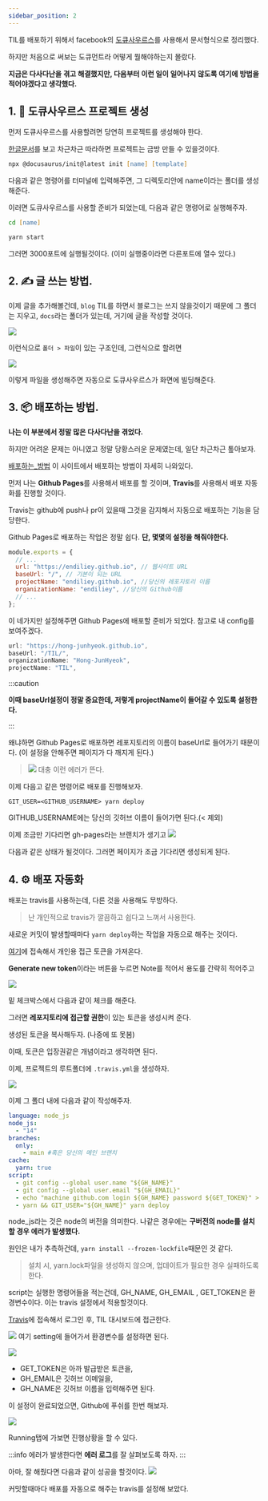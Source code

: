 ```yaml
---
sidebar_position: 2
---
```


TIL를 배포하기 위해서 facebook의 [도큐사우르스](https://docusaurus.io/ko/docs)를 사용해서 문서형식으로 정리했다.

하지만 처음으로 써보는 도큐먼트라 어떻게 뭘해야하는지 몰랐다.

**지금은 다사다난을 겪고 해결했지만, 다음부터 이런 일이 일어나지 않도록 여기에 방법을 적어야겠다고 생각했다.**

## 1. 🦖 도큐사우르스 프로젝트 생성

먼저 도큐사우르스를 사용할려면 당연히 프로젝트를 생성해야 한다.

[한글문서](https://docusaurus.io/ko/docs)를 보고 차근차근 따라하면 프로젝트는 금방 만들 수 있을것이다.

```zsh
npx @docusaurus/init@latest init [name] [template]
```

다음과 같은 명령어를 터미널에 입력해주면, 그 디렉토리안에 name이라는 폴더를 생성해준다.

이러면 도큐사우르스를 사용할 준비가 되었는데, 다음과 같은 명령어로 실행해주자.

```zsh
cd [name]

yarn start
```

그러면 3000포트에 실행될것이다. (이미 실행중이라면 다른포트에 열수 있다.)

## 2. ✍️ 글 쓰는 방법.

이제 글을 추가해볼건데, `blog` TIL를 하면서 블로그는 쓰지 않을것이기 때문에 그 폴더는 지우고, `docs`라는 폴더가 있는데, 거기에 글을 작성할 것이다.

![](https://images.velog.io/images/hjh040302/post/87a585a8-4fea-43ff-b96d-3bc390ba2672/image.png)

이런식으로 `폴더 > 파일`이 있는 구조인데, 그런식으로 할려면

![](https://images.velog.io/images/hjh040302/post/dee9927b-924f-40f6-b60e-21943c4d5f4d/image.png)

이렇게 파일을 생성해주면 자동으로 도큐사우르스가 화면에 빌딩해준다.

## 3. 📦 배포하는 방법.

**나는 이 부분에서 정말 많은 다사다난을 겪었다.**

하지만 어려운 문제는 아니였고 정말 당황스러운 문제였는데, 일단 차근차근 톺아보자.

[배포하는\_방법](https://docusaurus.io/ko/docs/deployment) 이 사이트에서 배포하는 방법이 자세히 나와있다.

먼저 나는 **Github Pages**를 사용해서 배포를 할 것이며, **Travis**를 사용해서 배포 자동화를 진행할 것이다.

Travis는 github에 push나 pr이 있을때 그것을 감지해서 자동으로 배포하는 기능을 담당한다.

Github Pages로 배포하는 작업은 정말 쉽다.
**단, 몇몇의 설정을 해줘야한다.**

```js title="/docusaurus.config.js"
module.exports = {
  // ...
  url: "https://endiliey.github.io", // 웹사이트 URL
  baseUrl: "/", // 기본이 되는 URL
  projectName: "endiliey.github.io", //당신의 레포지토리 이름
  organizationName: "endiliey", //당신의 Github이름
  // ...
};
```

이 네가지만 설정해주면 Github Pages에 배포할 준비가 되었다. 참고로 내 config를 보여주겠다.

```js
url: "https://hong-junhyeok.github.io",
baseUrl: "/TIL/",
organizationName: "Hong-JunHyeok",
projectName: "TIL",
```

:::caution

**이때 baseUrl설정이 정말 중요한데, 저렇게 projectName이 들어갈 수 있도록 설정한다.**

:::

왜냐하면 Github Pages로 배포하면 레포지토리의 이름이 baseUrl로 들어가기 때문이다. (이 설정을 안해주면 페이지가 다 깨지게 된다.)

> ![](https://images.velog.io/images/hjh040302/post/e9e09c24-5363-42f0-87fb-81150f24a9eb/image.png)
> 대충 이런 에러가 뜬다.

이제 다음고 같은 명령어로 배포를 진행해보자.

```
GIT_USER=<GITHUB_USERNAME> yarn deploy
```

GITHUB_USERNAME에는 당신의 깃허브 이름이 들어가면 된다.(< 제외)

이제 조금만 기다리면 gh-pages라는 브랜치가 생기고
![](https://images.velog.io/images/hjh040302/post/3edc5cbc-0aff-469b-a819-5588abec01f8/image.png)

다음과 같은 상태가 될것이다. 그러면 페이지가 조금 기다리면 생성되게 된다.

## 4. ⚙️ 배포 자동화

배포는 travis를 사용하는데, 다른 것을 사용해도 무방하다.

> 난 개인적으로 travis가 깔끔하고 쉽다고 느껴서 사용한다.

새로운 커밋이 발생할때마다 `yarn deploy`하는 작업을 자동으로 해주는 것이다.

[여기](https://github.com/settings/tokens)에 접속해서 개인용 접근 토큰을 가져온다.

**Generate new token**이라는 버튼을 누르면
Note를 적어서 용도를 간략히 적어주고

![](https://images.velog.io/images/hjh040302/post/60738d1a-dc6a-4c42-9b9e-be5da9a10048/image.png)

밑 체크박스에서 다음과 같이 체크를 해준다.

그러면 **레포지토리에 접근할 권한**이 있는 토큰을 생성시켜 준다.

생성된 토큰을 복사해두자. (나중에 또 못봄)

이때, 토큰은 입장권같은 개념이라고 생각하면 된다.

이제, 프로젝트의 루트폴더에 `.travis.yml`을 생성하자.

![](https://images.velog.io/images/hjh040302/post/67113369-4343-4e84-b5f5-9be7bde95a21/image.png)

이제 그 폴더 내에 다음과 같이 작성해주자.

```yml
language: node_js
node_js:
  - "14"
branches:
  only:
    - main #혹은 당신의 메인 브랜치
cache:
  yarn: true
script:
  - git config --global user.name "${GH_NAME}"
  - git config --global user.email "${GH_EMAIL}"
  - echo "machine github.com login ${GH_NAME} password ${GET_TOKEN}" > ~/.netrc
  - yarn && GIT_USER="${GH_NAME}" yarn deploy
```

node_js라는 것은 node의 버전을 의미한다. 나같은 경우에는 **구버전의 node를 설치할 경우 에러가 발생했다.**

원인은 내가 추측하건데, `yarn install --frozen-lockfile`때문인 것 같다.

> 설치 시, yarn.lock파일을 생성하지 않으며, 업데이트가 필요한 경우 실패하도록 한다.

script는 실행한 명령어들을 적는건데, GH_NAME, GH_EMAIL , GET_TOKEN은 환경변수이다. 이는 travis 설정에서 적용할것이다.

[Travis](https://travis-ci.com/)에 접속해서 로그인 후, TIL 대시보드에 접근한다.

![](https://images.velog.io/images/hjh040302/post/5ffdd1b2-44ce-45af-ba24-f1a5880a1e77/image.png)
여기 setting에 들어가서 환경변수를 설정하면 된다.

![](https://images.velog.io/images/hjh040302/post/d0b7a582-3b41-47be-8e80-0f6ec9ce70ed/image.png)

- GET_TOKEN은 아까 발급받은 토큰을,
- GH_EMAIL은 깃허브 이메일을,
- GH_NAME은 깃허브 이름을 입력해주면 된다.

이 설정이 완료되었으면, Github에 푸쉬를 한번 해보자.

![](https://images.velog.io/images/hjh040302/post/2bef0f12-acd6-41af-bb52-f1f0681b27cb/image.png)

Running탭에 가보면 진행상황을 할 수 있다.

:::info
에러가 발생한다면 **에러 로그**를 잘 살펴보도록 하자.
:::

아마, 잘 해줬다면 다음과 같이 성공을 할것이다.
![](https://images.velog.io/images/hjh040302/post/ce26d594-5101-4bb0-b16c-08865b389a08/image.png)

커밋할때마다 배포를 자동으로 해주는 travis를 설정해 보았다.
